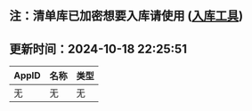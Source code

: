 ## 注：清单库已加密想要入库请使用 ([入库工具](https://github.com/BlankTMing/ManifestAutoUpdate/releases))

## 更新时间：2024-10-18 22:25:51
| AppID | 名称 | 类型  |
| :-------------------- | :----------------------------- | :----------- |
| 无 | 无 | 无 |
